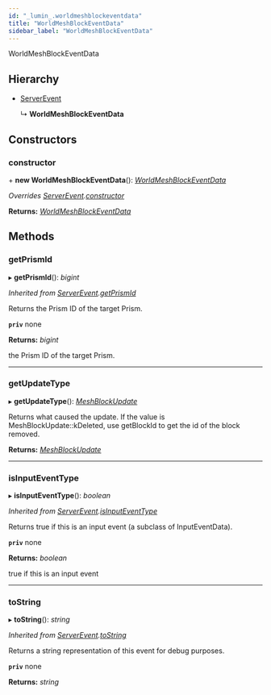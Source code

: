 ```yaml
---
id: "_lumin_.worldmeshblockeventdata"
title: "WorldMeshBlockEventData"
sidebar_label: "WorldMeshBlockEventData"
---
```


WorldMeshBlockEventData

## Hierarchy

* [ServerEvent](_lumin_.serverevent.md)

  ↳ **WorldMeshBlockEventData**

## Constructors

###  constructor

\+ **new WorldMeshBlockEventData**(): *[WorldMeshBlockEventData](_lumin_.worldmeshblockeventdata.md)*

*Overrides [ServerEvent](_lumin_.serverevent.md).[constructor](_lumin_.serverevent.md#constructor)*

**Returns:** *[WorldMeshBlockEventData](_lumin_.worldmeshblockeventdata.md)*

## Methods

###  getPrismId

▸ **getPrismId**(): *bigint*

*Inherited from [ServerEvent](_lumin_.serverevent.md).[getPrismId](_lumin_.serverevent.md#getprismid)*

Returns the Prism ID of the target Prism.

**`priv`** none

**Returns:** *bigint*

the Prism ID of the target Prism.

___

###  getUpdateType

▸ **getUpdateType**(): *[MeshBlockUpdate](../enums/_lumin_.densemesh.meshblockupdate.md)*

Returns what caused the update. If the value is MeshBlockUpdate::kDeleted, use getBlockId to
get the id of the block removed.

**Returns:** *[MeshBlockUpdate](../enums/_lumin_.densemesh.meshblockupdate.md)*

___

###  isInputEventType

▸ **isInputEventType**(): *boolean*

*Inherited from [ServerEvent](_lumin_.serverevent.md).[isInputEventType](_lumin_.serverevent.md#isinputeventtype)*

Returns true if this is an input event (a subclass of InputEventData).

**`priv`** none

**Returns:** *boolean*

true if this is an input event

___

###  toString

▸ **toString**(): *string*

*Inherited from [ServerEvent](_lumin_.serverevent.md).[toString](_lumin_.serverevent.md#tostring)*

Returns a string representation of this event for debug purposes.

**`priv`** none

**Returns:** *string*
